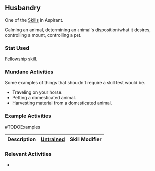 ## Husbandry
One of the [Skills](Skills) in Aspirant. 

Calming an animal, determining an animal's disposition/what it desires, controlling a mount, controlling a pet. 

### Stat Used
[Fellowship](Stats#Fellowship) skill.

### Mundane Activities
Some examples of things that shouldn't require a skill test would be.
* Traveling on your horse.
* Petting a domesticated animal.
* Harvesting material from a domesticated animal.

### Example Activities
#TODOExamples 

| Description                                      | [Untrained](Skills#Untrained) | Skill Modifier |
| ------------------------------------------------ | ----------------------------- | -------------- |


### Relevant Activities
* 